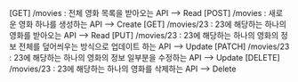 [GET] /movies : 전체 영화 목록을 받아오는 API --> Read
[POST] /movies : 새로운 영화 하나를 생성하는 API --> Create
[GET] /movies/23 : 23에 해당하는 하나의 영화를 받아오는 API --> Read
[PUT] /movies/23 : 23에 해당하는 하나의 영화의 정보 전체를 덮어씌우는 방식으로 업데이트 하는 API --> Update
[PATCH] /movies/23 : 23에 해당하는 하나의 영화의 정보 일부분을 수정하는 API --> Update
[DELETE] /movies/23 : 23에 해당하는 하나의 영화를 삭제하는 API --> Delete
